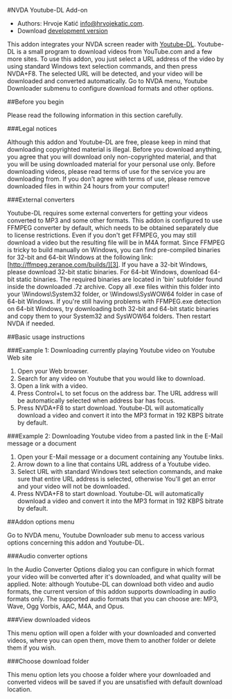 #NVDA Youtube-DL Add-on

* Authors: Hrvoje Katić <info@hrvojekatic.com>.
* Download [development version][1]

This addon integrates your NVDA screen reader with [Youtube-DL][2]. Youtube-DL is a small program to download videos from YouTube.com and a few more sites. To use this addon, you just select a URL address of the video by using standard Windows text selection commands, and then press NVDA+F8. The selected URL will be detected, and your video will be downloaded and converted automatically.
Go to NVDA menu, Youtube Downloader submenu to configure download formats and other options.

##Before you begin

Please read the following information in this section carefully.

###Legal notices

Although this addon and Youtube-DL are free, please keep in mind that downloading copyrighted material is illegal. Before you download anything, you agree that you will download only non-copyrighted material, and that you will be using downloaded material for your personal use only. Before downloading videos, please read terms of use for the service you are downloading from. If you don't agree with terms of use, please remove downloaded files in within 24 hours from your computer!

###External converters

Youtube-DL requires some external converters for getting your videos converted to MP3 and some other formats. This addon is configured to use FFMPEG converter by default, which needs to be obtained separately due to license restrictions. Even if you don't get FFMPEG, you may still download a video but the resulting file will be in M4A format.
Since FFMPEG is tricky to build manually on Windows, you can find pre-compiled binaries for 32-bit and 64-bit Windows at the following link: [http://ffmpeg.zeranoe.com/builds/][3]. If you have a 32-bit Windows, please download 32-bit static binaries. For 64-bit Windows, download 64-bit static binaries. The required binaries are located in 'bin' subfolder found inside the downloaded .7z archive. Copy all .exe files within this folder into your \Windows\System32 folder, or \Windows\SysWOW64 folder in case of 64-bit Windows. If you're still having problems with FFMPEG.exe detection on 64-bit Windows, try downloading both 32-bit and 64-bit static binaries and copy them to your System32 and SysWOW64 folders. Then restart NVDA if needed.

##Basic usage instructions

###Example 1: Downloading currently playing Youtube video on Youtube Web site

1. Open your Web browser.
2. Search for any video on Youtube that you would like to download.
3. Open a link with a video.
4. Press Control+L to set focus on the address bar. The URL address will be automatically selected when address bar has focus.
5. Press NVDA+F8 to start download. Youtube-DL will automatically download a video and convert it into the MP3 format in 192 KBPS bitrate by default.

###Example 2: Downloading Youtube video from a pasted link in the E-Mail message or a document

1. Open your E-Mail message or a document containing any Youtube links.
2. Arrow down to a line that contains URL address of a Youtube video.
3. Select URL with standard Windows text selection commands, and make sure that entire URL address is selected, otherwise You'll get an error and your video will not be downloaded.
4. Press NVDA+F8 to start download. Youtube-DL will automatically download a video and convert it into the MP3 format in 192 KBPS bitrate by default.

##Addon options menu

Go to NVDA menu, Youtube Downloader sub menu to access various options concerning this addon and Youtube-DL.

###Audio converter options

In the Audio Converter Options dialog you can configure in which format your video will be converted after it's downloaded, and what quality will be applied.
Note: although Youtube-DL can download both video and audio formats, the current version of this addon supports downloading in audio formats only. The supported audio formats that you can choose are: MP3, Wave, Ogg Vorbis, AAC, M4A, and Opus.

###View downloaded videos

This menu option will open a folder with your downloaded and converted videos, where you can open them, move them to another folder or delete them if you wish.

###Choose download folder

This menu option lets you choose a folder where your downloaded and converted videos will be saved if you are unsatisfied with default download location.

[1]: https://bitbucket.org/HKatic/nvda-addon-youtubedl/downloads/nvdaYoutubeDL-1.0dev.nvda-addon
[2]: https://rg3.github.io/youtube-dl/
[3]: http://ffmpeg.zeranoe.com/builds/
